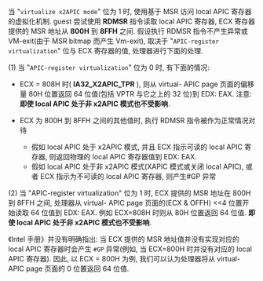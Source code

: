 
当 "`virtualize x2APIC mode`" 位为 1 时, 使用基于 MSR 访问 local APIC 寄存器的虚拟化机制. guest 尝试使用 **RDMSR** 指令读取 local APIC 寄存器, ECX 寄存器提供的 MSR 地址从 **800H** 到 **8FFH** 之间. 假设执行 RDMSR 指令不产生异常或 VM-exit(由于 MSR bitmap 而产生 Vm-exit), 取决于 "`APIC-register virtualization`" 位与 ECX 寄存器的值, 处理器进行下面的处理.

(1) 当 "`APIC-register virtualization`" 位为 0 时, 有下面的情况:

* ECX = 808H 时( **IA32_X2APIC_TPR** ), 则从 virtual- APIC page 页面的偏移量 80H 位置返回 64 位值(包括 VPTR 与它之上的 32 位)到 EDX: EAX. 注意: **即使 local APIC 处于非 x2APIC 模式也不受影响**.

* ECX 为 800H 到 8FFH 之间的其他值时, 执行 RDMSR 指令被作为正常情况对待
    * 假如 local APIC 处于 x2APIC 模式, 并且 ECX 指示可读的 local APIC 寄存器, 则返回物理的 local APIC 寄存器值到 EDX: EAX.
    * 假如 local APIC 处于非 x2APIC 模式(XAPIC 模式或关闭 local APIC), 或者 ECX 指示为不可读的 local APIC 寄存器, 则产生#GP 异常

(2) 当 "APIC-register virtualization" 位为 1 时, ECX 提供的 MSR 地址在 800H 到 8FFH 之间, 处理器从 virtual- APIC page 页面的(ECX & OFFH) <<4 位置开始读取 64 位值到 EDX: EAX. 例如 ECX=808H 时则从 80H 位置返回 64 位值. **即使 local APIC 处于非 x2APIC 模式也不受影响**.

《Intel 手册》并没有明确指出: 当 ECX 提供的 MSR 地址值并没有实现对应的 local APIC 寄存器时会产生 `#GP` 异常(例如, 当 ECX=800H 时并没有对应的 local APIC 寄存器). 因此, 以 ECX = 800H 为例, 我们可以认为处理器将从 virtual-APIC page 页面的 0 位置返回 64 位值.